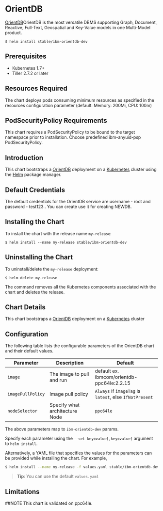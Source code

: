 # OrientDB

[OrientDB](http://orientdb.com/)OrientDB is the most versatile DBMS supporting Graph, Document, Reactive, Full-Text, Geospatial and Key-Value models in one Multi-Model product.

```console
$ helm install stable/ibm-orientdb-dev
```

## Prerequisites

- Kubernetes 1.7+ 
- Tiller 2.7.2 or later

## Resources Required
The chart deploys pods consuming minimum resources as specified in the resources configuration parameter (default: Memory: 200Mi, CPU: 100m)

## PodSecurityPolicy Requirements
This chart requires a PodSecurityPolicy to be bound to the target namespace prior to installation. Choose predefined ibm-anyuid-psp PodSecurityPolicy.

## Introduction

This chart bootstraps a [OrientDB](https://hub.docker.com/r/ppc64le/orientdb/) deployment on a [Kubernetes](http://kubernetes.io) cluster using the [Helm](https://helm.sh) package manager.

## Default Credentials
The default credentials for the OrientDB service are username - root and password - test123 . You can create use it for creating NEWDB. 

## Installing the Chart

To install the chart with the release name `my-release`:

```console
$ helm install --name my-release stable/ibm-orientdb-dev
```

## Uninstalling the Chart

To uninstall/delete the `my-release` deployment:

```console
$ helm delete my-release
```

The command removes all the Kubernetes components associated with the chart and deletes the release.

## Chart Details
This chart bootstraps a [OrientDB](https://hub.docker.com/r/ppc64le/orientdb/) deployment on a [Kubernetes](http://kubernetes.io) cluster


## Configuration

The following table lists the configurable parameters of the OrientDB chart and their default values.

|      Parameter            |          Description            |                         Default                         |
|---------------------------|---------------------------------|---------------------------------------------------------|
| `image`                   | The image to pull and run       | default ex. ibmcom/orientdb-ppc64le:2.2.15              |
| `imagePullPolicy`         | Image pull policy               | `Always` if `imageTag` is `latest`, else `IfNotPresent` |
| `nodeSelector`            | Specify what architecture Node  | `ppc64le`                                               |


The above parameters map to `ibm-orientdb-dev` params.

Specify each parameter using the `--set key=value[,key=value]` argument to `helm install`. 

Alternatively, a YAML file that specifies the values for the parameters can be provided while installing the chart. For example,

```bash
$ helm install --name my-release -f values.yaml stable/ibm-orientdb-dev
```

> **Tip**: You can use the default `values.yaml`

## Limitations

##NOTE
This chart is validated on ppc64le.
                                 
